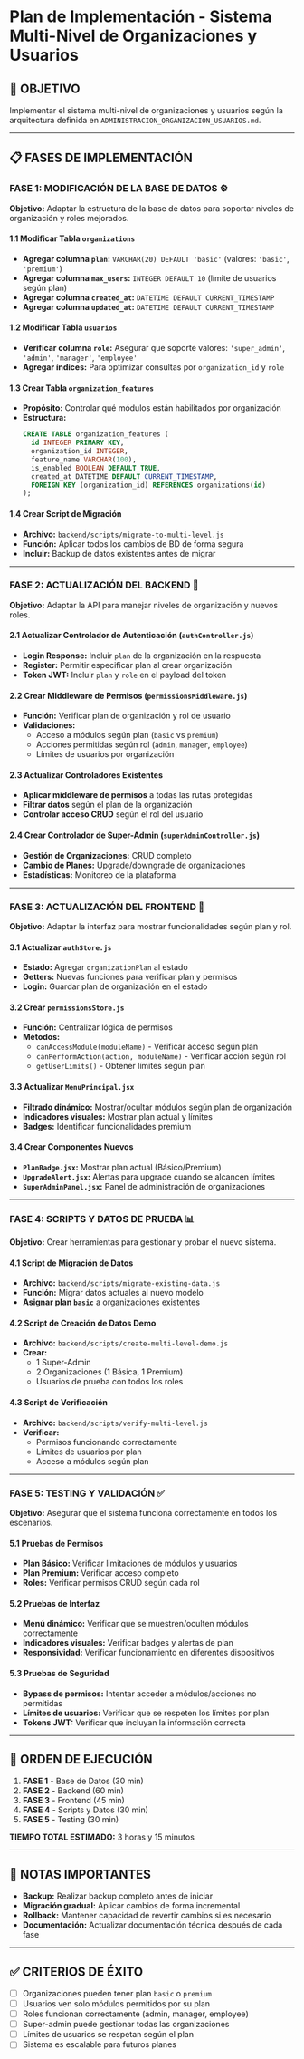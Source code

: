 # Plan de Implementación - Sistema Multi-Nivel de Organizaciones y Usuarios

## 🎯 OBJETIVO

Implementar el sistema multi-nivel de organizaciones y usuarios según la arquitectura definida en `ADMINISTRACION_ORGANIZACION_USUARIOS.md`.

---

## 📋 FASES DE IMPLEMENTACIÓN

### **FASE 1: MODIFICACIÓN DE LA BASE DE DATOS** ⚙️

**Objetivo:** Adaptar la estructura de la base de datos para soportar niveles de organización y roles mejorados.

#### 1.1 Modificar Tabla `organizations`
- **Agregar columna `plan`:** `VARCHAR(20) DEFAULT 'basic'` (valores: `'basic'`, `'premium'`)
- **Agregar columna `max_users`:** `INTEGER DEFAULT 10` (límite de usuarios según plan)
- **Agregar columna `created_at`:** `DATETIME DEFAULT CURRENT_TIMESTAMP`
- **Agregar columna `updated_at`:** `DATETIME DEFAULT CURRENT_TIMESTAMP`

#### 1.2 Modificar Tabla `usuarios`
- **Verificar columna `role`:** Asegurar que soporte valores: `'super_admin'`, `'admin'`, `'manager'`, `'employee'`
- **Agregar índices:** Para optimizar consultas por `organization_id` y `role`

#### 1.3 Crear Tabla `organization_features`
- **Propósito:** Controlar qué módulos están habilitados por organización
- **Estructura:**
  ```sql
  CREATE TABLE organization_features (
    id INTEGER PRIMARY KEY,
    organization_id INTEGER,
    feature_name VARCHAR(100),
    is_enabled BOOLEAN DEFAULT TRUE,
    created_at DATETIME DEFAULT CURRENT_TIMESTAMP,
    FOREIGN KEY (organization_id) REFERENCES organizations(id)
  );
  ```

#### 1.4 Crear Script de Migración
- **Archivo:** `backend/scripts/migrate-to-multi-level.js`
- **Función:** Aplicar todos los cambios de BD de forma segura
- **Incluir:** Backup de datos existentes antes de migrar

---

### **FASE 2: ACTUALIZACIÓN DEL BACKEND** 🔧

**Objetivo:** Adaptar la API para manejar niveles de organización y nuevos roles.

#### 2.1 Actualizar Controlador de Autenticación (`authController.js`)
- **Login Response:** Incluir `plan` de la organización en la respuesta
- **Register:** Permitir especificar plan al crear organización
- **Token JWT:** Incluir `plan` y `role` en el payload del token

#### 2.2 Crear Middleware de Permisos (`permissionsMiddleware.js`)
- **Función:** Verificar plan de organización y rol de usuario
- **Validaciones:**
  - Acceso a módulos según plan (`basic` vs `premium`)
  - Acciones permitidas según rol (`admin`, `manager`, `employee`)
  - Límites de usuarios por organización

#### 2.3 Actualizar Controladores Existentes
- **Aplicar middleware de permisos** a todas las rutas protegidas
- **Filtrar datos** según el plan de la organización
- **Controlar acceso CRUD** según el rol del usuario

#### 2.4 Crear Controlador de Super-Admin (`superAdminController.js`)
- **Gestión de Organizaciones:** CRUD completo
- **Cambio de Planes:** Upgrade/downgrade de organizaciones
- **Estadísticas:** Monitoreo de la plataforma

---

### **FASE 3: ACTUALIZACIÓN DEL FRONTEND** 🎨

**Objetivo:** Adaptar la interfaz para mostrar funcionalidades según plan y rol.

#### 3.1 Actualizar `authStore.js`
- **Estado:** Agregar `organizationPlan` al estado
- **Getters:** Nuevas funciones para verificar plan y permisos
- **Login:** Guardar plan de organización en el estado

#### 3.2 Crear `permissionsStore.js`
- **Función:** Centralizar lógica de permisos
- **Métodos:**
  - `canAccessModule(moduleName)` - Verificar acceso según plan
  - `canPerformAction(action, moduleName)` - Verificar acción según rol
  - `getUserLimits()` - Obtener límites según plan

#### 3.3 Actualizar `MenuPrincipal.jsx`
- **Filtrado dinámico:** Mostrar/ocultar módulos según plan de organización
- **Indicadores visuales:** Mostrar plan actual y límites
- **Badges:** Identificar funcionalidades premium

#### 3.4 Crear Componentes Nuevos
- **`PlanBadge.jsx`:** Mostrar plan actual (Básico/Premium)
- **`UpgradeAlert.jsx`:** Alertas para upgrade cuando se alcancen límites
- **`SuperAdminPanel.jsx`:** Panel de administración de organizaciones

---

### **FASE 4: SCRIPTS Y DATOS DE PRUEBA** 📊

**Objetivo:** Crear herramientas para gestionar y probar el nuevo sistema.

#### 4.1 Script de Migración de Datos
- **Archivo:** `backend/scripts/migrate-existing-data.js`
- **Función:** Migrar datos actuales al nuevo modelo
- **Asignar plan `basic`** a organizaciones existentes

#### 4.2 Script de Creación de Datos Demo
- **Archivo:** `backend/scripts/create-multi-level-demo.js`
- **Crear:**
  - 1 Super-Admin
  - 2 Organizaciones (1 Básica, 1 Premium)
  - Usuarios de prueba con todos los roles

#### 4.3 Script de Verificación
- **Archivo:** `backend/scripts/verify-multi-level.js`
- **Verificar:**
  - Permisos funcionando correctamente
  - Límites de usuarios por plan
  - Acceso a módulos según plan

---

### **FASE 5: TESTING Y VALIDACIÓN** ✅

**Objetivo:** Asegurar que el sistema funciona correctamente en todos los escenarios.

#### 5.1 Pruebas de Permisos
- **Plan Básico:** Verificar limitaciones de módulos y usuarios
- **Plan Premium:** Verificar acceso completo
- **Roles:** Verificar permisos CRUD según cada rol

#### 5.2 Pruebas de Interfaz
- **Menú dinámico:** Verificar que se muestren/oculten módulos correctamente
- **Indicadores visuales:** Verificar badges y alertas de plan
- **Responsividad:** Verificar funcionamiento en diferentes dispositivos

#### 5.3 Pruebas de Seguridad
- **Bypass de permisos:** Intentar acceder a módulos/acciones no permitidas
- **Límites de usuarios:** Verificar que se respeten los límites por plan
- **Tokens JWT:** Verificar que incluyan la información correcta

---

## 🚀 ORDEN DE EJECUCIÓN

1. **FASE 1** - Base de Datos (30 min)
2. **FASE 2** - Backend (60 min)
3. **FASE 3** - Frontend (45 min)
4. **FASE 4** - Scripts y Datos (30 min)
5. **FASE 5** - Testing (30 min)

**TIEMPO TOTAL ESTIMADO:** 3 horas y 15 minutos

---

## 📝 NOTAS IMPORTANTES

- **Backup:** Realizar backup completo antes de iniciar
- **Migración gradual:** Aplicar cambios de forma incremental
- **Rollback:** Mantener capacidad de revertir cambios si es necesario
- **Documentación:** Actualizar documentación técnica después de cada fase

---

## ✅ CRITERIOS DE ÉXITO

- [ ] Organizaciones pueden tener plan `basic` o `premium`
- [ ] Usuarios ven solo módulos permitidos por su plan
- [ ] Roles funcionan correctamente (admin, manager, employee)
- [ ] Super-admin puede gestionar todas las organizaciones
- [ ] Límites de usuarios se respetan según el plan
- [ ] Sistema es escalable para futuros planes
